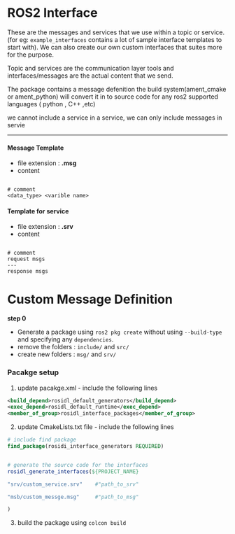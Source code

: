 # ROS2 Interface

These are the messages and services that we use within a topic or service. (for eg: `example_interfaces` contains a lot of sample interface templates to start with). We can also create our own custom interfaces that suites more for the purpose.

Topic and services are the communication layer tools and interfaces/messages are the actual content that we send.

The package contains a message defenition the build system(ament_cmake or ament_python) will convert it in to source code for any ros2 supported languages ( python , C++ ,etc)

we cannot include a service in a service, we can only include messages in servie

---

#### Message Template

- file extension : **.msg**
- content

```

# comment
<data_type> <varible name>

```

#### Template for service

- file extension : **.srv**
- content

```

# comment
request msgs
---
response msgs

```

# Custom Message Definition

**step 0**

- Generate a package using `ros2 pkg create` without using `--build-type` and specifying any `dependencies`.
- remove the folders : `include/` and `src/`
- create new folders : `msg/` and `srv/`

### Pacakge setup

1. update pacakge.xml - include the following lines

```xml
<build_depend>rosidl_default_generators</build_depend>
<exec_depend>rosidl_default_runtime</exec_depend>
<member_of_group>rosidl_interface_packages</member_of_group>
```

2. update CmakeLists.txt file - include the following lines

```cmake
# include find package
find_package(rosidi_interface_generators REQUIRED)


# generate the source code for the interfaces
rosidl_generate_interfaces(${PROJECT_NAME}

"srv/custom_service.srv"    #"path_to_srv"

"msb/custom_messge.msg"     #"path_to_msg"

)
```

3. build the package using `colcon build`
